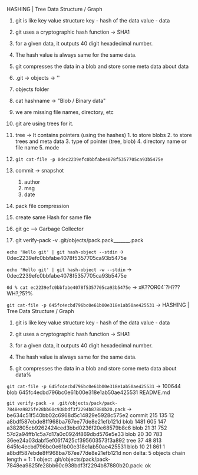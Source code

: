 HASHING
   |
Tree Data Structure / Graph

1. git is like key value structure 
        key - hash of the data
        value - data

2. git uses a cryptographic hash function -> SHA1

3. for a given data, it outputs 40 digit hexadecimal number.

4. The hash value is always same for the same data.

5. git compresses the data in a blob and store some meta data about data

6. .git -> objects -> '<hash key>'

7. objects folder

8. cat hashname -> "Blob / Binary data"

9. we are missing file names, directory, etc

10. git are using trees for it.

11. tree -> It contains pointers (using the hashes)
            1. to store blobs
            2. to store trees and meta data
            3. type of pointer (tree, blob)
            4. directory name or file name 
            5. mode

12. `git cat-file -p 0dec2239efc0bbfabe4078f5357705ca93b5475e`

13. commit -> snapshot
      1. author
      2. msg
      3. date

14. pack file compression

15. create same Hash for same file 

16. git gc --> Garbage Collector

17. git verify-pack -v .git/objects/pack.pack_______.pack

`echo 'Hello git' | git hash-object --stdin` -> 0dec2239efc0bbfabe4078f5357705ca93b5475e

`echo 'Hello git' | git hash-object -w --stdin` ->
0dec2239efc0bbfabe4078f5357705ca93b5475e

`0d % cat ec2239efc0bbfabe4078f5357705ca93b5475e` -> xK??OR04`?H???WH?,?5?%   

`git cat-file -p 645fc4ecbd796bc0e61b00e318e1ab50ae425531` -> HASHING
   |
Tree Data Structure / Graph

1. git is like key value structure 
        key - hash of the data
        value - data

2. git uses a cryptographic hash function -> SHA1
3. for a given data, it outputs 40 digit hexadecimal number.
4. The hash value is always same for the same data.
5. git compresses the data in a blob and store some meta data about data%  


`git cat-file -p 645fc4ecbd796bc0e61b00e318e1ab50ae425531` -> 
100644 blob 645fc4ecbd796bc0e61b00e318e1ab50ae425531	README.md


`git verify-pack -v .git/objects/pack/pack-7848ea9825fe28bb60c938bdf3f2294b87880b20.pack` -> 
be634c51f540bb02c6968d5c14829e5928c575e2 commit 215 135 12
a8bdf587ebde8ff968ba767ee77de8e21efb121d blob   1481 605 147
a382805cb9262424ced3bbd0236f20e68579b8c6 blob   21 31 752
57d2a94ffb1c5a7d17a0c0924f869dbd576e5e33 blob   20 30 783
36ee24a03dabf5ef06f7425cf395603573f3a892 tree   37 48 813
645fc4ecbd796bc0e61b00e318e1ab50ae425531 blob   10 21 861 1 a8bdf587ebde8ff968ba767ee77de8e21efb121d
non delta: 5 objects
chain length = 1: 1 object
.git/objects/pack/pack-7848ea9825fe28bb60c938bdf3f2294b87880b20.pack: ok